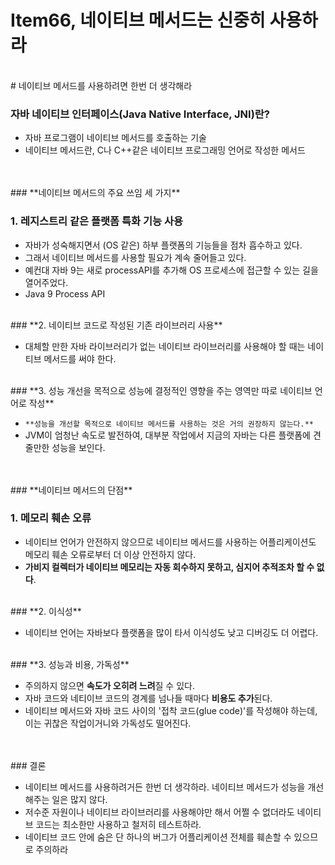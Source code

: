 # Item66, 네이티브 메서드는 신중히 사용하라
<br>
# 네이티브 메서드를 사용하려면 한번 더 생각해라

### **자바 네이티브 인터페이스(Java Native Interface, JNI)란?**

- 자바 프로그램이 네이티브 메서드를 호출하는 기술      
- 네이티브 메서드란, C나 C++같은 네이티브 프로그래밍 언어로 작성한 메서드         
<br>
<br>
### **네이티브 메서드의 주요 쓰임 세 가지**

### **1. 레지스트리 같은 플랫폼 특화 기능 사용**

- 자바가 성숙해지면서 (OS 같은) 하부 플랫폼의 기능들을 점차 흡수하고 있다.      
- 그래서 네이티브 메서드를 사용할 필요가 계속 줄어들고 있다.            
- 예컨대 자바 9는 새로 processAPI를 추가해 OS 프로세스에 접근할 수 있는 길을 열어주었다.                  
- Java 9 Process API                               
<br>
### **2. 네이티브 코드로 작성된 기존 라이브러리 사용**

- 대체할 만한 자바 라이브러리가 없는 네이티브 라이브러리를 사용해야 할 때는 네이티브 메서드를 써야 한다.                                 
<br>
### **3. 성능 개선을 목적으로 성능에 결정적인 영향을 주는 영역만 따로 네이티브 언어로 작성**

- `**성능을 개선할 목적으로 네이티브 메서드를 사용하는 것은 거의 권장하지 않는다.**`               
- JVM이 엄청난 속도로 발전하여, 대부분 작업에서 지금의 자바는 다른 플랫폼에 견줄만한 성능을 보인다.              
<br>
<br>
### **네이티브 메서드의 단점**

### **1. 메모리 훼손 오류**

- 네이티브 언어가 안전하지 않으므로 네이티브 메서드를 사용하는 어플리케이션도 메모리 훼손 오류로부터 더 이상 안전하지 않다.        
- **가비지 컬렉터가 네이티브 메모리는 자동 회수하지 못하고, 심지어 추적조차 할 수 없다**.           
<br>
### **2. 이식성**

- 네이티브 언어는 자바보다 플랫폼을 많이 타서 이식성도 낮고 디버깅도 더 어렵다.         
<br>
### **3. 성능과 비용, 가독성**

- 주의하지 않으면 **속도가 오히려 느려**질 수 있다.             
- 자바 코드와 네티이브 코드의 경계를 넘나들 때마다 **비용도 추가**된다.                     
- 네이티브 메서드와 자바 코드 사이의 '접착 코드(glue code)'를 작성해야 하는데, 이는 귀찮은 작업이거니와 가독성도 떨어진다.                
<br>
<br>
### 결론

- 네이티브 메서드를 사용하려거든 한번 더 생각하라. 네이티브 메서드가 성능을 개선해주는 일은 많지 않다.             
- 저수준 자원이나 네이티브 라이브러리를 사용해야만 해서 어쩔 수 없더라도 네이티브 코드는 최소한만 사용하고 철저히 테스트하라.          
- 네이티브 코드 안에 숨은 단 하나의 버그가 어플리케이션 전체를 훼손할 수 있으므로 주의하라        
